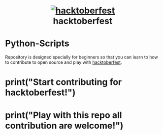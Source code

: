 <h1 align="center">
  <br>
  <a href="https://github.com/ankitdobhal/Python-Scripts"><img src="https://thepracticaldev.s3.amazonaws.com/i/2pzrpi2dykdibh9jcizc.png" alt="hacktoberfest"></a>
  <br>
 hacktoberfest
  <br>
</h1>

# Python-Scripts
Repository is designed specially for beginners so that you can learn to how to contribute to open source and play with [hacktoberfest](https://hacktoberfest.digitalocean.com).

# print("Start contributing for hacktoberfest!")
# print("Play with this repo all contribution are welcome!")
